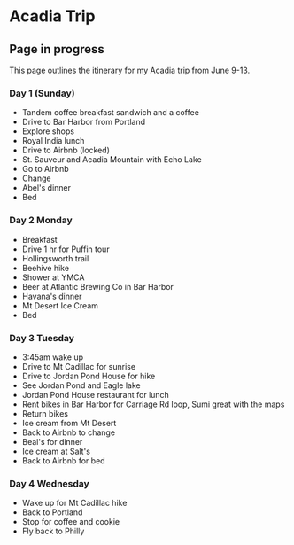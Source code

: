 # Acadia Trip

## Page in progress

This page outlines the itinerary for my Acadia trip from June 9-13.

### Day 1 (Sunday)
- Tandem coffee breakfast sandwich and a coffee
- Drive to Bar Harbor from Portland
- Explore shops
- Royal India lunch
- Drive to Airbnb (locked)
- St. Sauveur and Acadia Mountain with Echo Lake
- Go to Airbnb
- Change
- Abel's dinner
- Bed

### Day 2 Monday
- Breakfast
- Drive 1 hr for Puffin tour
- Hollingsworth trail
- Beehive hike
- Shower at YMCA
- Beer at Atlantic Brewing Co in Bar Harbor
- Havana's dinner
- Mt Desert Ice Cream
- Bed

### Day 3 Tuesday
- 3:45am wake up
- Drive to Mt Cadillac for sunrise
- Drive to Jordan Pond House for hike
- See Jordan Pond and Eagle lake
- Jordan Pond House restaurant for lunch
- Rent bikes in Bar Harbor for Carriage Rd loop, Sumi great with the maps
- Return bikes
- Ice cream from Mt Desert
- Back to Airbnb to change
- Beal's for dinner
- Ice cream at Salt's
- Back to Airbnb for bed

### Day 4 Wednesday
- Wake up for Mt Cadillac hike
- Back to Portland
- Stop for coffee and cookie
- Fly back to Philly
